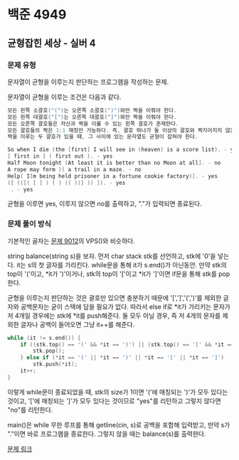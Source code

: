 # 백준 4949
## 균형잡힌 세상 - 실버 4
### 문제 유형

문자열이 균형을 이루는지 판단하는 프로그램을 작성하는 문제.

문자열이 균형을 이루는 조건은 다음과 같다.
~~~cpp
모든 왼쪽 소괄호("(")는 오른쪽 소괄호(")")와만 짝을 이뤄야 한다.
모든 왼쪽 대괄호("[")는 오른쪽 대괄호("]")와만 짝을 이뤄야 한다.
모든 오른쪽 괄호들은 자신과 짝을 이룰 수 있는 왼쪽 괄호가 존재한다.
모든 괄호들의 짝은 1:1 매칭만 가능하다. 즉, 괄호 하나가 둘 이상의 괄호와 짝지어지지 않는다.
짝을 이루는 두 괄호가 있을 때, 그 사이에 있는 문자열도 균형이 잡혀야 한다.

~~~
~~~cpp
So when I die (the [first] I will see in (heaven) is a score list). - yes
[ first in ] ( first out ). - yes
Half Moon tonight (At least it is better than no Moon at all]. - no
A rope may form )( a trail in a maze. - no
Help( I[m being held prisoner in a fortune cookie factory)]. - yes
([ (([( [ ] ) ( ) (( ))] )) ]). - yes
 . - yes
~~~

균형을 이루면 yes, 이루지 않으면 no를 출력하고, "."가 입력되면 종료된다.

### 문제 풀이 방식

기본적인 골자는 [문제 9012](https://github.com/tyshim0118/Today-I-Learn/blob/main/2025%20-%2007%20-%2005.md)의 VPS()와 비슷하다.

string balance(string s)을 보자. 먼저 char stack stk를 선언하고, stk에 '0'을 넣는다. it는 s의 첫 글자를 가리킨다. while문을 통해 it가 s.end()가 아닌동안. 만약 stk의 top이 '('이고, *it가 ')'이거나, stk의 top이 '['이고 *it가 ']'이면 if문을 통해 stk를 pop한다. 

균형을 이루는지 판단하는 것은 괄호만 있으면 충분하기 때문에 '[',']','(',')'를 제외한 글자와 공백문자는 굳이 스택에 담을 필요가 없다. 따라서 else if로 *it가 가리키는 문자가 저 4개일 경우에는 stk에 *it를 push해준다. 둘 모두 아닐 경우, 즉 저 4개의 문자를 제외한 글자나 공백이 들어오면 그냥 it++를 해준다. 
~~~cpp
while (it != s.end()) {
    if ((stk.top() == '(' && *it == ')') || (stk.top() == '[' && *it == ']')) {
        stk.pop();
    } else if (*it == '(' || *it == ')' || *it == '[' || *it == ']')
        stk.push(*it);
    it++;
}
~~~

이렇게 while문이 종료되었을 때, stk의 size가 1이면 '('에 매칭되는 ')'가 모두 있다는 것이고, '['에 매칭되는 ']'가 모두 있다는 것이므로 "yes"를 리턴하고 그렇지 않다면 "no"를 리턴한다.

main()은 while 무한 루프를 통해 getline(cin, s)로 공백을 포함해 입력받고, 만약 s가 "."이면 바로 프로그램을 종료한다. 그렇지 않을 때는 balance(s)를 출력한다.

[문제 링크](https://github.com/tyshim0118/BJ-Codes/blob/main/BJ4949.cpp)
